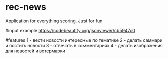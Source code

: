 # rec-news

Application for everything scoring. Just for fun

#input example
https://codebeautify.org/jsonviewer/cb5947c0


#features
1 - вести новости интересные по тематике
2 - делать саммари и постить новости 
3 - отвечать в комментариях
4 - делать изображения для новостей и вотермарки